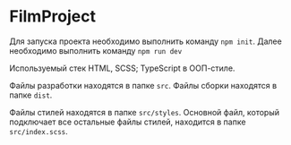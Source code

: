 # FilmProject

Для запуска проекта необходимо выполнить команду `npm init`.
Далее необходимо выполнить команду `npm run dev`

Используемый стек
  HTML, SCSS;
  TypeScript в ООП-стиле.

Файлы разработки находятся в папке `src`.
Файлы сборки находятся в папке `dist`.

Файлы стилей находятся в папке `src/styles`. Основной файл, который подключает все остальные файлы стилей, находится в папке `src/index.scss`.

